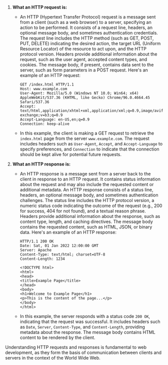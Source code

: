 1. **What an HTTP request is:**
   - An HTTP (Hypertext Transfer Protocol) request is a message sent from a client (such as a web browser) to a server, specifying an action to be performed. It consists of a request line, headers, an optional message body, and sometimes authentication credentials. The request line includes the HTTP method (such as GET, POST, PUT, DELETE) indicating the desired action, the target URL (Uniform Resource Locator) of the resource to act upon, and the HTTP protocol version. Headers provide additional information about the request, such as the user agent, accepted content types, and cookies. The message body, if present, contains data sent to the server, such as form parameters in a POST request. Here's an example of an HTTP request:
     ```
     GET /index.html HTTP/1.1
     Host: www.example.com
     User-Agent: Mozilla/5.0 (Windows NT 10.0; Win64; x64) AppleWebKit/537.36 (KHTML, like Gecko) Chrome/96.0.4664.45 Safari/537.36
     Accept: text/html,application/xhtml+xml,application/xml;q=0.9,image/avif,image/webp,image/apng,*/*;q=0.8,application/signed-exchange;v=b3;q=0.9
     Accept-Language: en-US,en;q=0.9
     Connection: keep-alive
     ```
   - In this example, the client is making a GET request to retrieve the `index.html` page from the server `www.example.com`. The request includes headers such as `User-Agent`, `Accept`, and `Accept-Language` to specify preferences, and `Connection` to indicate that the connection should be kept alive for potential future requests.

2. **What an HTTP response is:**
   - An HTTP response is a message sent from a server back to the client in response to an HTTP request. It contains status information about the request and may also include the requested content or additional metadata. An HTTP response consists of a status line, headers, an optional message body, and sometimes authentication challenges. The status line includes the HTTP protocol version, a numeric status code indicating the outcome of the request (e.g., 200 for success, 404 for not found), and a textual reason phrase. Headers provide additional information about the response, such as content type, length, and caching directives. The message body contains the requested content, such as HTML, JSON, or binary data. Here's an example of an HTTP response:
     ```
     HTTP/1.1 200 OK
     Date: Sat, 01 Jan 2022 12:00:00 GMT
     Server: Apache
     Content-Type: text/html; charset=UTF-8
     Content-Length: 1234
     
     <!DOCTYPE html>
     <html>
     <head>
     <title>Example Page</title>
     </head>
     <body>
     <h1>Welcome to Example Page</h1>
     <p>This is the content of the page...</p>
     </body>
     </html>
     ```
   - In this example, the server responds with a status code `200 OK`, indicating that the request was successful. It includes headers such as `Date`, `Server`, `Content-Type`, and `Content-Length`, providing metadata about the response. The message body contains HTML content to be rendered by the client.

Understanding HTTP requests and responses is fundamental to web development, as they form the basis of communication between clients and servers in the context of the World Wide Web.
